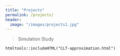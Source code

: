 ```yaml
---
title: "Projects"
permalink: /projects/
header:
  image: "/images/projects1.jpg"
---
```



> Simulation Study

```{r, echo=FALSE}
htmltools::includeHTML("CLT-approximation.html")
```